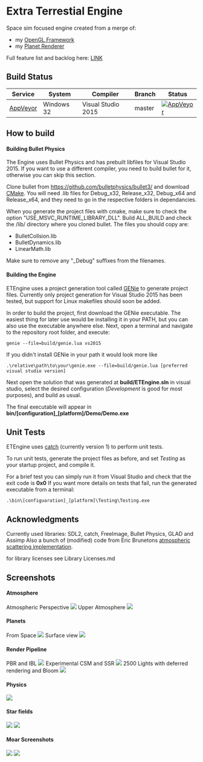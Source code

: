 # Extra Terrestial Engine

Space sim focused engine created from a merge of:
 * my [OpenGL Framework](https://github.com/Illation/GLFramework)
 * my [Planet Renderer](https://github.com/Illation/PlanetRenderer)
 
Full feature list and backlog here: [LINK](features.md)

## Build Status

| Service | System | Compiler | Branch | Status |
| ------- | ------ | -------- | ------ | ------ |
| [AppVeyor](https://ci.appveyor.com/project/Illation/etengine)| Windows 32 | Visual Studio 2015 | master | [![AppVeyor](https://ci.appveyor.com/api/projects/status/jsr44exh2l0y5gs6/branch/master?svg=true)](https://ci.appveyor.com/project/Illation/etengine)

## How to build

#### Building Bullet Physics
The Engine uses Bullet Physics and has prebuilt libfiles for Visual Studio 2015. If you want to use a different compiler, you need to build bullet for it, otherwise you can skip this section.

Clone bullet from https://github.com/bulletphysics/bullet3/ and download [CMake](https://cmake.org/).
You will need .lib files for Debug_x32, Release_x32, Debug_x64 and Release_x64, and they need to go in the respective folders in dependancies.

When you generate the project files with cmake, make sure to check the option "USE_MSVC_RUNTIME_LIBRARY_DLL".
Build ALL_BUILD and check the /lib/ directory where you cloned bullet. The files you should copy are:
 * BulletCollsion.lib
 * BulletDynamics.lib
 * LinearMath.lib

Make sure to remove any "_Debug" suffixes from the filenames.

#### Building the Engine
ETEngine uses a project generation tool called [GENie](https://github.com/bkaradzic/GENie) to generate project files. Currently only project generation for Visual Studio 2015 has been tested, but support for Linux makefiles should soon be added.

In order to build the project, first download the GENie executable. The easiest thing for later use would be installing it in your PATH, but you can also use the executable anywhere else.
Next, open a terminal and navigate to the repository root folder, and execute:

    genie --file=build/genie.lua vs2015

If you didn't install GENie in your path it would look more like

    .\relative\path\to\your\genie.exe --file=build/genie.lua [preferred visual studio version]

Next open the solution that was generated at **build/ETEngine.sln** in visual studio, select the desired configuration (_Development_ is good for most purposes), and build as usual.

The final executable will appear in **bin/[configuration]_[platform]/Demo/Demo.exe**

## Unit Tests

ETEngine uses [catch](https://github.com/catchorg/Catch2/tree/Catch1.x) (currently version 1) to perform unit tests.

To run unit tests, generate the project files as before, and set _Testing_ as your startup project, and compile it. 

For a brief test you can simply run it from Visual Studio and check that the exit code is **0x0**
If you want more details on tests that fail, run the generated executable from a terminal:

    .\bin\[configuaration]_[platform]\Testing\Testing.exe
 
## Acknowledgments

Currently used libraries: SDL2, catch, FreeImage, Bullet Physics, GLAD and Assimp
Also a bunch of (modified) code from Eric Brunetons [atmospheric scattering implementation](https://github.com/ebruneton/precomputed_atmospheric_scattering).

for library licenses see Library Licenses.md

## Screenshots

#### Atmosphere
Atmospheric Perspective
![](./screenshots/GroundAtmosphere.jpg)
Upper Atmosphere
![](./screenshots/UpperAtmosphere.jpg)
#### Planets
From Space
![](./screenshots/FamiliarView.jpg)
Surface view
![](./screenshots/Surface.jpg)
#### Render Pipeline
PBR and IBL
![](./screenshots/PBR.jpg)
Experimental CSM and SSR
![](./screenshots/Lighting.jpg)
2500 Lights with deferred rendering and Bloom
![](./screenshots/DeferredBloom.jpg)
#### Physics
![](./screenshots/BulletPhysics.jpg)
#### Star fields
![](./screenshots/MoarStars.jpg)
![](./screenshots/Stars.jpg)
#### Moar Screenshots
![](./screenshots/Crescent.jpg)
![](./screenshots/FromSpace.jpg)
